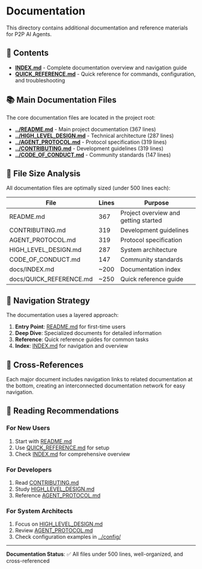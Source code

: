 # Documentation

This directory contains additional documentation and reference materials for P2P AI Agents.

<!-- Updated workflow test -->

## 📁 Contents

- **[INDEX.md](INDEX.md)** - Complete documentation overview and navigation guide
- **[QUICK_REFERENCE.md](QUICK_REFERENCE.md)** - Quick reference for commands, configuration, and troubleshooting

## 📚 Main Documentation Files

The core documentation files are located in the project root:

- **[../README.md](../README.md)** - Main project documentation (367 lines)
- **[../HIGH_LEVEL_DESIGN.md](../HIGH_LEVEL_DESIGN.md)** - Technical architecture (287 lines)  
- **[../AGENT_PROTOCOL.md](../AGENT_PROTOCOL.md)** - Protocol specification (319 lines)
- **[../CONTRIBUTING.md](../CONTRIBUTING.md)** - Development guidelines (319 lines)
- **[../CODE_OF_CONDUCT.md](../CODE_OF_CONDUCT.md)** - Community standards (147 lines)

## 🎯 File Size Analysis

All documentation files are optimally sized (under 500 lines each):

| File | Lines | Purpose |
|------|-------|---------|
| README.md | 367 | Project overview and getting started |
| CONTRIBUTING.md | 319 | Development guidelines |
| AGENT_PROTOCOL.md | 319 | Protocol specification |
| HIGH_LEVEL_DESIGN.md | 287 | System architecture |
| CODE_OF_CONDUCT.md | 147 | Community standards |
| docs/INDEX.md | ~200 | Documentation index |
| docs/QUICK_REFERENCE.md | ~250 | Quick reference guide |

## 🧭 Navigation Strategy

The documentation uses a layered approach:

1. **Entry Point**: [README.md](../README.md) for first-time users
2. **Deep Dive**: Specialized documents for detailed information
3. **Reference**: Quick reference guides for common tasks
4. **Index**: [INDEX.md](INDEX.md) for navigation and overview

## 🔗 Cross-References

Each major document includes navigation links to related documentation at the bottom, creating an interconnected documentation network for easy navigation.

## 📖 Reading Recommendations

### For New Users
1. Start with [README.md](../README.md)
2. Use [QUICK_REFERENCE.md](QUICK_REFERENCE.md) for setup
3. Check [INDEX.md](INDEX.md) for comprehensive overview

### For Developers
1. Read [CONTRIBUTING.md](../CONTRIBUTING.md)
2. Study [HIGH_LEVEL_DESIGN.md](../HIGH_LEVEL_DESIGN.md)
3. Reference [AGENT_PROTOCOL.md](../AGENT_PROTOCOL.md)

### For System Architects
1. Focus on [HIGH_LEVEL_DESIGN.md](../HIGH_LEVEL_DESIGN.md)
2. Review [AGENT_PROTOCOL.md](../AGENT_PROTOCOL.md)
3. Check configuration examples in [../config/](../config/)

---

**Documentation Status**: ✅ All files under 500 lines, well-organized, and cross-referenced
